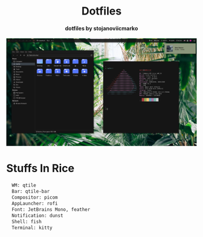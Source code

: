 <h1 align="center">Dotfiles</h1>
<h4 align="center">dotfiles by stojanoviicmarko</h4>


<p align="center">
  <img src="screenshots/screenshot.png"> 
</p>

# Stuffs In Rice
```
  WM: qtile
  Bar: qtile-bar
  Compositor: picom
  AppLauncher: rofi
  Font: JetBrains Mono, feather
  Notification: dunst
  Shell: fish
  Terminal: kitty
```